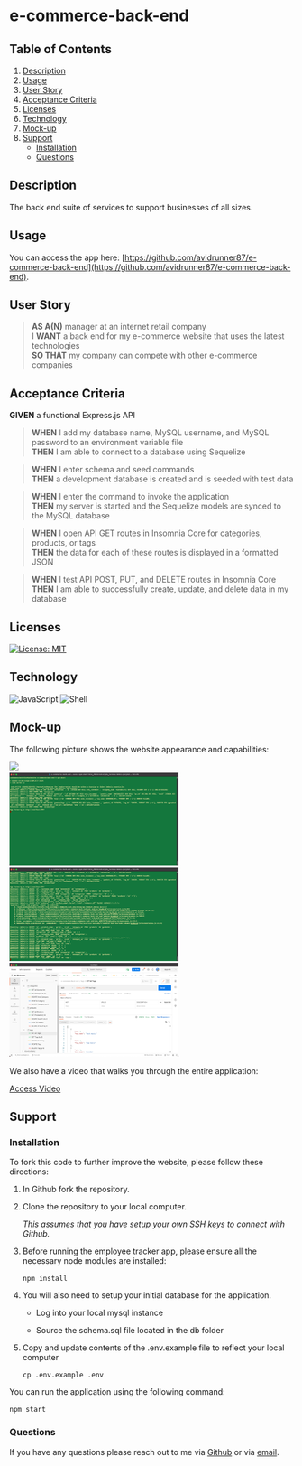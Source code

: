 # e-commerce-back-end

## Table of Contents

1. [Description](#description)
1. [Usage](#usage)
1. [User Story](#user-story)
1. [Acceptance Criteria](#acceptance-criteria)
1. [Licenses](#licenses)
1. [Technology](#technology)
1. [Mock-up](#mock-up)
1. [Support](#support)
   - [Installation](#installation)
   - [Questions](#questions)

## Description
The back end suite of services to support businesses of all sizes.

## Usage
You can access the app here: [https://github.com/avidrunner87/e-commerce-back-end](https://github.com/avidrunner87/e-commerce-back-end).

## User Story
>**AS A(N)** manager at an internet retail company<br>
I **WANT** a back end for my e-commerce website that uses the latest technologies<br>
**SO THAT** my company can compete with other e-commerce companies


## Acceptance Criteria
**GIVEN** a functional Express.js API

>**WHEN** I add my database name, MySQL username, and MySQL password to an environment variable file<br>
**THEN** I am able to connect to a database using Sequelize

>**WHEN** I enter schema and seed commands<br>
**THEN** a development database is created and is seeded with test data

>**WHEN** I enter the command to invoke the application<br>
**THEN** my server is started and the Sequelize models are synced to the MySQL database

>**WHEN** I open API GET routes in Insomnia Core for categories, products, or tags<br>
**THEN** the data for each of these routes is displayed in a formatted JSON

>**WHEN** I test API POST, PUT, and DELETE routes in Insomnia Core<br>
**THEN** I am able to successfully create, update, and delete data in my database
## Licenses
[![License: MIT](https://img.shields.io/badge/License-MIT-yellow.svg)](https://github.com/avidrunner87/e-commerce-back-end/blob/main/LICENSE.md)

## Technology
![JavaScript](https://img.shields.io/static/v1?label=javascript&message=99.7%&color=yellow)
![Shell](https://img.shields.io/static/v1?label=shell&message=0.3%&color=green)


## Mock-up
The following picture shows the website appearance and capabilities:

<img src="./assets/images/screenshots/mockup.gif" width="600"><br>
<img src="./assets/images/screenshots/screenshot01.png" width="300">
<img src="./assets/images/screenshots/screenshot02.png" width="300"><br>
<img src="./assets/images/screenshots/screenshot03.png" width="300">

We also have a video that walks you through the entire application:

[Access Video](https://github.com/avidrunner87/e-commerce-back-end/blob/main/assets/images/screenshots/walkthrough.mp4)
## Support
### Installation
To fork this code to further improve the website, please follow these directions:

1. In Github fork the repository.
1. Clone the repository to your local computer.

      _This assumes that you have setup your own SSH keys to connect with Github._

3. Before running the employee tracker app, please ensure all the necessary node modules are installed:

      ```
      npm install
      ```

4. You will also need to setup your initial database for the application.

   - Log into your local mysql instance

   - Source the schema.sql file located in the db folder

5. Copy and update contents of the .env.example file to reflect your local computer

      ```
      cp .env.example .env
      ```

You can run the application using the following command:
      
```
npm start
```

### Questions
If you have any questions please reach out to me via [Github](https://github.com/avidrunner87) or via [email](mailto:andrew.ronchetto@me.com).